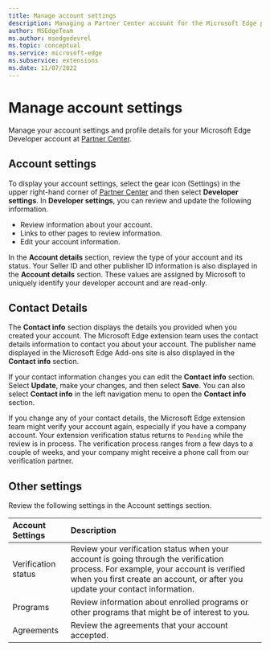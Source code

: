 ```yaml
---
title: Manage account settings
description: Managing a Partner Center account for the Microsoft Edge program.
author: MSEdgeTeam
ms.author: msedgedevrel
ms.topic: conceptual
ms.service: microsoft-edge
ms.subservice: extensions
ms.date: 11/07/2022
---
```

# Manage account settings

Manage your account settings and profile details for your Microsoft Edge Developer account at [Partner Center](https://partner.microsoft.com/dashboard/microsoftedge/public/login?ref=dd).


<!-- ====================================================================== -->
## Account settings

To display your account settings, select the gear icon (Settings) in the upper right-hand corner of [Partner Center](https://partner.microsoft.com/dashboard/microsoftedge/public/login?ref=dd) and then select **Developer settings**.  In **Developer settings**, you can review and update the following information.

*   Review information about your account.
*   Links to other pages to review information.
*   Edit your account information.

In the **Account details** section, review the type of your account and its status.  Your Seller ID and other publisher ID information is also displayed in the **Account details** section.  These values are assigned by Microsoft to uniquely identify your developer account and are read-only.


<!-- ====================================================================== -->
## Contact Details

The **Contact info** section displays the details you provided when you created your account.  The Microsoft Edge extension team uses the contact details information to contact you about your account. The publisher name displayed in the Microsoft Edge Add-ons site is also displayed in the **Contact info** section.

If your contact information changes you can edit the **Contact info** section.  Select **Update**, make your changes, and then select **Save**.  You can also select **Contact info** in the left navigation menu to open the **Contact info** section.

If you change any of your contact details, the Microsoft Edge extension team might verify your account again, especially if you have a company account.  Your extension verification status returns to `Pending` while the review is in process.  The verification process ranges from a few days to a couple of weeks, and your company might receive a phone call from our verification partner.


<!-- ====================================================================== -->
## Other settings

Review the following settings in the Account settings section.

| Account Settings | Description |
|:--- |:--- |
| Verification status | Review your verification status when your account is going through the verification process.  For example, your account is verified when you first create an account, or after you update your contact information. |
| Programs | Review information about enrolled programs or other programs that might be of interest to you. |
| Agreements | Review the agreements that your account accepted. |
